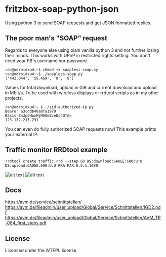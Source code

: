 # fritzbox-soap-python-json
Using python 3 to send SOAP requests and get JSON formatted replies.

## The poor man's "SOAP" request
Regards to everyone else using plain vanilla python 3 and not further losing their minds. This works with UPnP in restricted rights setting. You don't need your FB's username nor password.

```
ran@odroidxu4:~$ chmod +x soapless-soap.py
ran@odroidxu4:~$ ./soapless-soap.py
['442.044', '58.469', '8', '0']
```
Values for total download, upload in GiB and current download and upload in Mbit/s. To be used with wireless displays or rrdtool scripts as in my other projects.

```
ran@odroidxu4:~ $ ./sid-authorized-ip.py
Bearer a3cddb40a8fa1970
Basic ZnJpdHoxMjM0OmZveDc4OTA=
123.132.213.231
```

You can even do fully authorized SOAP requests now! This example prints your external IP.

## Traffic monitor RRDtool example
```
rrdtool create traffic.rrd --step 60 DS:download:GAUGE:600:U:U DS:upload:GAUGE:600:U:U RRA:MAX:0.5:1:1080
```
![alt text](https://raw.githubusercontent.com/ran-sama/fritzbox-soapless-soap-requests/master/images/dl_example.png
)
![alt text](https://raw.githubusercontent.com/ran-sama/fritzbox-soapless-soap-requests/master/images/ul_example.png
)

## Docs  
https://avm.de/service/schnittstellen/  
https://avm.de/fileadmin/user_upload/Global/Service/Schnittstellen/IGD2.pdf  
https://avm.de/fileadmin/user_upload/Global/Service/Schnittstellen/AVM_TR-064_first_steps.pdf  

## License
Licensed under the WTFPL license.
